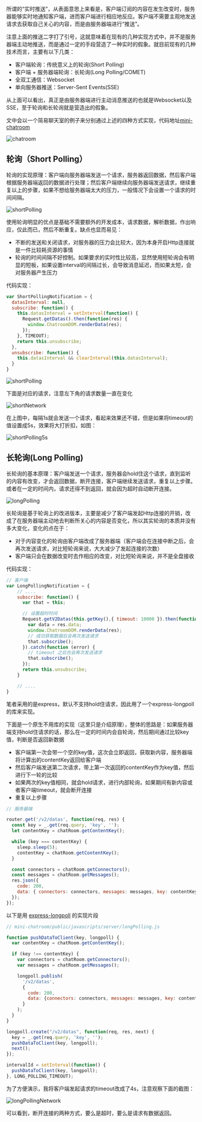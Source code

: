 所谓的“实时推送”，从表面意思上来看是，客户端订阅的内容在发生改变时，服务器能够实时地通知客户端，进而客户端进行相应地反应。客户端不需要主观地发送请求去获取自己关心的内容，而是由服务器端进行“推送”。

注意上面的推送二字打了引号，这就意味着在现有的几种实现方式中，并不是服务器端主动地推送，而是通过一定的手段营造了一种实时的假象。就目前现有的几种技术而言，主要有以下几类：

- 客户端轮询：传统意义上的轮询(Short Polling)
- 客户端 + 服务器端轮询：长轮询(Long Polling/COMET)
- 全双工通信：Websocket
- 单向服务器推送：Server-Sent Events(SSE)

从上面可以看出，真正是由服务器端进行主动消息推送的也就是Websocket以及SSE，至于轮询和长轮询就是营造出的假象。

文中会以一个简易聊天室的例子来分别通过上述的四种方式实现，代码地址[mini-chatroom](https://github.com/Rynxiao/mini-chatroom)

![chatroom](./screenshots/overview.gif)

## 轮询（Short Polling）

轮询的实现原理：客户端向服务器端发送一个请求，服务器返回数据，然后客户端根据服务器端返回的数据进行处理；然后客户端继续向服务器端发送请求，继续重复以上的步骤，如果不想给服务器端太大的压力，一般情况下会设置一个请求的时间间隔。

![shortPolling](./screenshots/shortPolling.png)

使用轮询明显的优点是基础不需要额外的开发成本，请求数据，解析数据，作出响应，仅此而已，然后不断重复。缺点也显而易见：

- 不断的发送和关闭请求，对服务器的压力会比较大，因为本身开启Http连接就是一件比较耗资源的事情
- 轮询的时间间隔不好控制。如果要求的实时性比较高，显然使用短轮询会有明显的短板，如果设置interval的间隔过长，会导致消息延迟，而如果太短，会对服务器产生压力

代码实现：
```javascript
var ShortPollingNotification = {
  datasInterval: null,
  subscribe: function() {
    this.datasInterval = setInterval(function() {
      Request.getDatas().then(function(res) {
        window.ChatroomDOM.renderData(res);
      });
    }, TIMEOUT);
    return this.unsubscribe;
  },
  unsubscribe: function() {
    this.datasInterval && clearInterval(this.datasInterval);
  }
}
```

![shortPolling](./screenshots/short1.gif)

下面是对应的请求，注意左下角的请求数量一直在变化

![shortNetwork](./screenshots/shortNetwork.gif)

在上图中，每隔1s就会发送一个请求，看起来效果还不错，但是如果将timeout的值设置成5s，效果将大打折扣，如图：

![shortPolling5s](./screenshots/short2.gif)

## 长轮询(Long Polling)

长轮询的基本原理：客户端发送一个请求，服务器会hold住这个请求，直到监听的内容有改变，才会返回数据，断开连接，客户端继续发送请求，重复以上步骤。或者在一定的时间内，请求还得不到返回，就会因为超时自动断开连接。

![longPolling](./screenshots/longPoling.png)

长轮询是基于轮询上的改进版本，主要是减少了客户端发起Http连接的开销，改成了在服务器端主动地去判断所关心的内容是否变化，所以其实轮询的本质并没有多大变化，变化的点在于：

- 对于内容变化的轮询由客户端改成了服务器端（客户端会在连接中断之后，会再次发送请求，对比短轮询来说，大大减少了发起连接的次数）
- 客户端只会在数据改变时去作相应的改变，对比短轮询来说，并不是全盘接收

代码实现：
```javascript
// 客户端
var LongPollingNotification = {
    // ....
    subscribe: function() {
      var that = this;

      // 设置超时时间
      Request.getV2Datas(this.getKey(),{ timeout: 10000 }).then(function(res) {
        var data = res.data;
        window.ChatroomDOM.renderData(res);
        // 成功获取数据后会再次发送请求
        that.subscribe();
      }).catch(function (error) {
        // timeout 之后也会再次发送请求
        that.subscribe();
      });
      return this.unsubscribe;
    }

    // ....
}
```

笔者采用的是express，默认不支持hold住请求，因此用了一个express-longpoll的库来实现。

下面是一个原生不用库的实现（这里只是介绍原理），整体的思路是：如果服务器端支持hold住请求的话，那么在一定的时间内会自轮询，然后期间通过比较key值，判断是否返回新数据

- 客户端第一次会带一个空的key值，这次会立即返回，获取新内容，服务器端将计算出的contentKey返回给客户端
- 然后客户端发送第二次请求，带上第一次返回的contentKey作为key值，然后进行下一轮的比较
- 如果两次的key值相同，就会hold请求，进行内部轮询，如果期间有新内容或者客户端timeout，就会断开连接
- 重复以上步骤

```javascript
// 服务器端

router.get('/v2/datas', function(req, res) {
  const key = _.get(req.query, 'key', '');
  let contentKey = chatRoom.getContentKey();

  while (key === contentKey) {
    sleep.sleep(5);
    contentKey = chatRoom.getContentKey();
  }

  const connectors = chatRoom.getConnectors();
  const messages = chatRoom.getMessages();
  res.json({
    code: 200,
    data: { connectors: connectors, messages: messages, key: contentKey },
  });
});
```

以下是用 [express-longpoll](https://www.npmjs.com/package/express-longpoll) 的实现片段

```javascript
// mini-chatroom/public/javascripts/server/longPolling.js

function pushDataToClient(key, longpoll) {
  var contentKey = chatRoom.getContentKey();

  if (key !== contentKey) {
    var connectors = chatRoom.getConnectors();
    var messages = chatRoom.getMessages();

    longpoll.publish(
      '/v2/datas',
      {
        code: 200,
        data: {connectors: connectors, messages: messages, key: contentKey},
      }
    );
  }
}

longpoll.create("/v2/datas", function(req, res, next) {
  key = _.get(req.query, 'key', '');
  pushDataToClient(key, longpoll);
  next();
});

intervalId = setInterval(function() {
  pushDataToClient(key, longpoll);
}, LONG_POLLING_TIMEOUT);
```

为了方便演示，我将客户端发起请求的timeout改成了4s，注意观察下面的截图：

![longPollingNetwork](./screenshots/long2.gif)

可以看到，断开连接的两种方式，要么是超时，要么是请求有数据返回。





